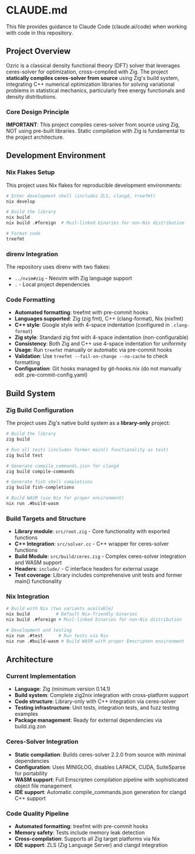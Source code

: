 # CLAUDE.md

This file provides guidance to Claude Code (claude.ai/code) when working with code in this repository.

## Project Overview

Ozric is a classical density functional theory (DFT) solver that leverages ceres-solver for optimization, cross-compiled with Zig. The project **statically compiles ceres-solver from source** using Zig's build system, integrating C++ numerical optimization libraries for solving variational problems in statistical mechanics, particularly free energy functionals and density distributions.

### Core Design Principle
**IMPORTANT**: This project compiles ceres-solver from source using Zig, NOT using pre-built libraries. Static compilation with Zig is fundamental to the project architecture.

## Development Environment

### Nix Flakes Setup
This project uses Nix flakes for reproducible development environments:

```bash
# Enter development shell (includes ZLS, clangd, treefmt)
nix develop

# Build the library
nix build
nix build .#foreign  # Musl-linked binaries for non-Nix distribution

# Format code
treefmt
```

### direnv Integration
The repository uses direnv with two flakes:
- `../nvim#zig` - Neovim with Zig language support
- `.` - Local project dependencies

### Code Formatting
- **Automated formatting**: treefmt with pre-commit hooks
- **Languages supported**: Zig (zig fmt), C++ (clang-format), Nix (nixfmt)
- **C++ style**: Google style with 4-space indentation (configured in `.clang-format`)
- **Zig style**: Standard zig fmt with 4-space indentation (non-configurable)
- **Consistency**: Both Zig and C++ use 4-space indentation for uniformity
- **Usage**: Run `treefmt` manually or automatic via pre-commit hooks
- **Validation**: Use `treefmt --fail-on-change --no-cache` to check formatting
- **Configuration**: Git hooks managed by git-hooks.nix (do not manually edit .pre-commit-config.yaml)

## Build System

### Zig Build Configuration
The project uses Zig's native build system as a **library-only** project:

```bash
# Build the library
zig build

# Run all tests (includes former main() functionality as test)
zig build test

# Generate compile_commands.json for clangd
zig build compile-commands

# Generate fish shell completions
zig build fish-completions

# Build WASM (use Nix for proper environment)
nix run .#build-wasm
```

### Build Targets and Structure
- **Library module**: `src/root.zig` - Core functionality with exported functions
- **C++ Integration**: `src/solver.cc` - C++ wrapper for ceres-solver functions
- **Build Module**: `src/build/ceres.zig` - Complex ceres-solver integration and WASM support
- **Headers**: `include/` - C interface headers for external usage
- **Test coverage**: Library includes comprehensive unit tests and former main() functionality

### Nix Integration
```bash
# Build with Nix (two variants available)
nix build          # Default Nix-friendly binaries
nix build .#foreign # Musl-linked binaries for non-Nix distribution

# Development and testing
nix run .#test      # Run tests via Nix
nix run .#build-wasm # Build WASM with proper Emscripten environment
```

## Architecture

### Current Implementation
- **Language**: Zig (minimum version 0.14.1)
- **Build system**: Complete zig2nix integration with cross-platform support
- **Code structure**: Library-only with C++ integration via ceres-solver
- **Testing infrastructure**: Unit tests, integration tests, and fuzz testing examples
- **Package management**: Ready for external dependencies via build.zig.zon

### Ceres-Solver Integration
- **Static compilation**: Builds ceres-solver 2.2.0 from source with minimal dependencies
- **Configuration**: Uses MINIGLOG, disables LAPACK, CUDA, SuiteSparse for portability
- **WASM support**: Full Emscripten compilation pipeline with sophisticated object file management
- **IDE support**: Automatic compile_commands.json generation for clangd C++ support

### Code Quality Pipeline
- **Automated formatting**: treefmt with pre-commit hooks
- **Memory safety**: Tests include memory leak detection
- **Cross-compilation**: Supports all Zig target platforms via Nix
- **IDE support**: ZLS (Zig Language Server) and clangd integration

